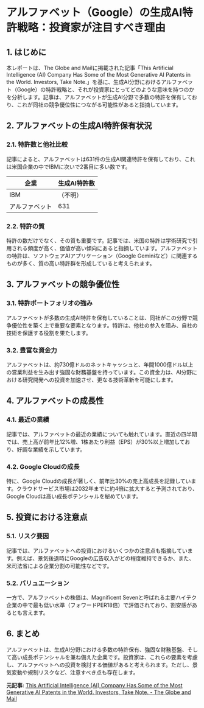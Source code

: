 # アルファベット（Google）の生成AI特許戦略：投資家が注目すべき理由

## 1. はじめに

本レポートは、The Globe and Mailに掲載された記事「This Artificial Intelligence (AI) Company Has Some of the Most Generative AI Patents in the World. Investors, Take Note.」を基に、生成AI分野におけるアルファベット（Google）の特許戦略と、それが投資家にとってどのような意味を持つのかを分析します。記事は、アルファベットが生成AI分野で多数の特許を保有しており、これが同社の競争優位性につながる可能性があると指摘しています。

## 2. アルファベットの生成AI特許保有状況

### 2.1. 特許数と他社比較

記事によると、アルファベットは631件の生成AI関連特許を保有しており、これは米国企業の中でIBMに次いで2番目に多い数です。

| 企業 | 生成AI特許数 |
| ----------- | ----------- |
| IBM | （不明） |
| アルファベット | 631 |

### 2.2. 特許の質

特許の数だけでなく、その質も重要です。記事では、米国の特許は学術研究で引用される頻度が高く、価値が高い傾向にあると指摘しています。アルファベットの特許は、ソフトウェアAIアプリケーション（Google Geminiなど）に関連するものが多く、質の高い特許群を形成していると考えられます。

## 3. アルファベットの競争優位性

### 3.1. 特許ポートフォリオの強み

アルファベットが多数の生成AI特許を保有していることは、同社がこの分野で競争優位性を築く上で重要な要素となります。特許は、他社の参入を阻み、自社の技術を保護する役割を果たします。

### 3.2. 豊富な資金力

アルファベットは、約730億ドルのネットキャッシュと、年間1000億ドル以上の営業利益を生み出す強固な財務基盤を持っています。この資金力は、AI分野における研究開発への投資を加速させ、更なる技術革新を可能にします。

## 4. アルファベットの成長性

### 4.1. 最近の業績

記事では、アルファベットの最近の業績についても触れています。直近の四半期では、売上高が前年比12%増、1株あたり利益（EPS）が30%以上増加しており、好調な業績を示しています。

### 4.2. Google Cloudの成長

特に、Google Cloudの成長が著しく、前年比30%の売上高成長を記録しています。クラウドサービス市場は2032年までに約4倍に拡大すると予測されており、Google Cloudは高い成長ポテンシャルを秘めています。

## 5. 投資における注意点

### 5.1. リスク要因

記事では、アルファベットへの投資におけるいくつかの注意点も指摘しています。例えば、景気後退時にGoogleの広告収入がどの程度維持できるか、また、米司法省による企業分割の可能性などです。

### 5.2. バリュエーション

一方で、アルファベットの株価は、Magnificent Sevenと呼ばれる主要ハイテク企業の中で最も低い水準（フォワードPER18倍）で評価されており、割安感があるとも言えます。

## 6. まとめ

アルファベットは、生成AI分野における多数の特許保有、強固な財務基盤、そして高い成長ポテンシャルを兼ね備えた企業です。投資家は、これらの要素を考慮し、アルファベットへの投資を検討する価値があると考えられます。ただし、景気変動や規制リスクなど、注意すべき点も存在します。


**元記事:** [This Artificial Intelligence (AI) Company Has Some of the Most Generative AI Patents in the World. Investors, Take Note. - The Globe and Mail](https://www.theglobeandmail.com/investing/markets/stocks/GOOG/pressreleases/31886729/this-artificial-intelligence-ai-company-has-some-of-the-most-generative-ai-patents-in-the-world-investors-take-note/)
